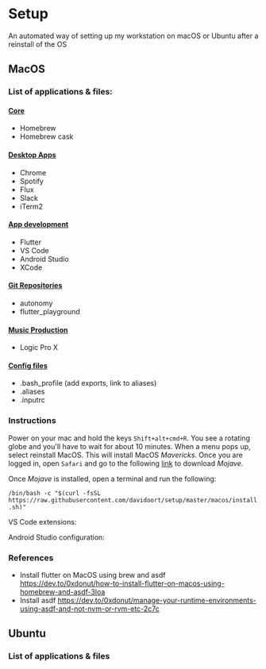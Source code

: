 # Setup
An automated way of setting up my workstation on macOS or Ubuntu after a reinstall of the OS

## MacOS
### List of applications & files:
#### [Core](macos/scripts/install.sh)
 * Homebrew
 * Homebrew cask
#### [Desktop Apps](macos/scripts/destop_apps.sh)
 * Chrome
 * Spotify
 * Flux
 * Slack
 * iTerm2
#### [App development](macos/scripts/appdevel.sh) 
 <!-- * asdf -->
 * Flutter
 * VS Code
 * Android Studio
 * XCode
#### [Git Repositories](macos/scripts/git_repos.sh)
 * autonomy
 * flutter_playground
#### [Music Production](macos/scripts/music_production.sh)
 * Logic Pro X
#### [Config files](macos/scripts/config_files.sh)
 * .bash_profile (add exports, link to aliases)
 * .aliases
 * .inputrc


### Instructions

Power on your mac and hold the keys `Shift+alt+cmd+R`. You see a rotating globe and you'll have to wait for about 10 minutes. When a menu pops up, select reinstall MacOS. This will install MacOS _Mavericks_. Once you are logged in, open `Safari` and go to the following [link](https://support.apple.com/es-lamr/HT210190) to download _Mojave_.

Once _Mojave_ is installed, open a terminal and run the following:

`/bin/bash -c "$(curl -fsSL https://raw.githubusercontent.com/davidoort/setup/master/macos/install.sh)"`

VS Code extensions:

Android Studio configuration:






### References
* Install flutter on MacOS using brew and asdf https://dev.to/0xdonut/how-to-install-flutter-on-macos-using-homebrew-and-asdf-3loa
* Install asdf https://dev.to/0xdonut/manage-your-runtime-environments-using-asdf-and-not-nvm-or-rvm-etc-2c7c


## Ubuntu
### List of applications & files

 
